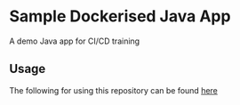 # Sample Dockerised Java App

A demo Java app for CI/CD training

## Usage

The following for using this repository can be found [here](docs/1-prerequisities.md)